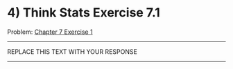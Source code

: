 # 4) Think Stats Exercise 7.1

Problem: [Chapter 7 Exercise 1](http://greenteapress.com/thinkstats2/html/thinkstats2008.html#toc70)

---

REPLACE THIS TEXT WITH YOUR RESPONSE

---